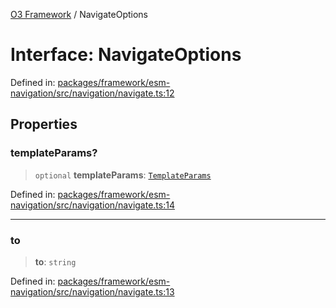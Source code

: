 [O3 Framework](../API.md) / NavigateOptions

# Interface: NavigateOptions

Defined in: [packages/framework/esm-navigation/src/navigation/navigate.ts:12](https://github.com/openmrs/openmrs-esm-core/blob/85cde3ce59cd3d29230c98040a3f53525e808725/packages/framework/esm-navigation/src/navigation/navigate.ts#L12)

## Properties

### templateParams?

> `optional` **templateParams**: [`TemplateParams`](../type-aliases/TemplateParams.md)

Defined in: [packages/framework/esm-navigation/src/navigation/navigate.ts:14](https://github.com/openmrs/openmrs-esm-core/blob/85cde3ce59cd3d29230c98040a3f53525e808725/packages/framework/esm-navigation/src/navigation/navigate.ts#L14)

***

### to

> **to**: `string`

Defined in: [packages/framework/esm-navigation/src/navigation/navigate.ts:13](https://github.com/openmrs/openmrs-esm-core/blob/85cde3ce59cd3d29230c98040a3f53525e808725/packages/framework/esm-navigation/src/navigation/navigate.ts#L13)
